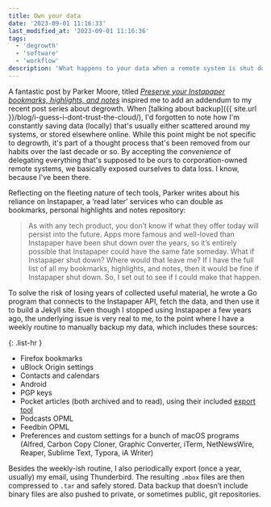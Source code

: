 ```yaml
---
title: Own your data
date: '2023-09-01 11:16:33'
last_modified_at: '2023-09-01 11:16:36'
tags:
  - 'degrowth'
  - 'software'
  - 'workflow'
description: 'What happens to your data when a remote system is shut down or just stops working? I don’t care, because I back it up, locally.'
---
```

A fantastic post by Parker Moore, titled [_Preserve your Instapaper bookmarks, highlights, and notes_](https://byparker.com/blog/2022/archive-instapaper-bookmarks/) inspired me to add an addendum to my recent post series about degrowth. When [talking about backup]({{ site.url }}/blog/i-guess-i-dont-trust-the-cloud/), I'd forgotten to note how I'm constantly saving data (locally) that's usually either scattered around my systems, or stored elsewhere online. While this point might be not specific to degrowth, it's part of a thought process that's been removed from our habits over the last decade or so. By accepting the _convenience_ of delegating everything that's supposed to be ours to corporation-owned remote systems, we basically exposed ourselves to data loss. I know, because I've been there.

Reflecting on the fleeting nature of tech tools, Parker writes about his reliance on Instapaper, a ‘read later’ services who can double as bookmarks, personal highlights and notes repository:

> As with any tech product, you don’t know if what they offer today will  persist into the future. Apps more famous and well-loved than Instapaper have been shut down over the years, so it’s entirely possible that  Instapaper could have the same fate someday. What if Instapaper shut  down? Where would that leave me? If I have the full list of all my  bookmarks, highlights, and notes, then it would be fine if Instapaper  shut down. So, I set out to see if I could make that happen.

To solve the risk of losing years of collected useful material, he wrote a Go program that connects to the Instapaper API, fetch the data, and then use it to build a Jekyll site. Even though I stopped using Instapaper a few years ago, the underlying issue is very real to me, to the point where I have a weekly routine to manually backup my data, which includes these sources:

{: .list-hr }
- Firefox bookmarks
- uBlock Origin settings
- Contacts and calendars
- Android
- PGP keys
- Pocket articles (both archived and to read), using their included [export tool](https://getpocket.com/export)
- Podcasts OPML
- Feedbin OPML
- Preferences and custom settings for a bunch of macOS programs (Alfred, Carbon Copy Cloner, Graphic Converter, iTerm, NetNewsWire, Reaper, Sublime Text, Typora, iA Writer)

Besides the weekly-ish routine, I also periodically export (once a year, usually) my email, using Thunderbird. The resulting `.mbox` files are then compressed to `.tar` and safely stored. Data backup that doesn’t include binary files are also pushed to private, or sometimes public, git repositories.